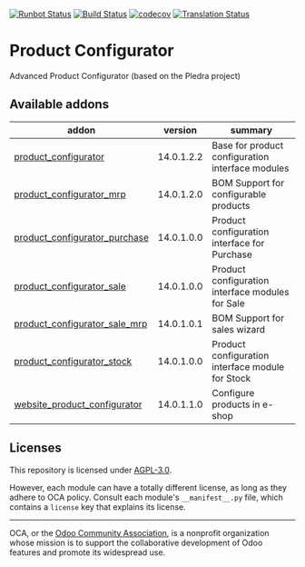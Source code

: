 [![Runbot Status](https://runbot.odoo-community.org/runbot/badge/flat//14.0.svg)](https://runbot.odoo-community.org/runbot/repo/github-com-oca-product-configurator-)
[![Build Status](https://travis-ci.com/OCA/product-configurator.svg?branch=14.0)](https://travis-ci.com/OCA/product-configurator)
[![codecov](https://codecov.io/gh/OCA/product-configurator/branch/14.0/graph/badge.svg)](https://codecov.io/gh/OCA/product-configurator)
[![Translation Status](https://translation.odoo-community.org/widgets/product-configurator-14-0/-/svg-badge.svg)](https://translation.odoo-community.org/engage/product-configurator-14-0/?utm_source=widget)

<!-- /!\ do not modify above this line -->

# Product Configurator

Advanced Product Configurator (based on the Pledra project)

<!-- /!\ do not modify below this line -->

<!-- prettier-ignore-start -->

[//]: # (addons)

Available addons
----------------
addon | version | summary
--- | --- | ---
[product_configurator](product_configurator/) | 14.0.1.2.2 | Base for product configuration interface modules
[product_configurator_mrp](product_configurator_mrp/) | 14.0.1.2.0 | BOM Support for configurable products
[product_configurator_purchase](product_configurator_purchase/) | 14.0.1.0.0 | Product configuration interface for Purchase
[product_configurator_sale](product_configurator_sale/) | 14.0.1.0.0 | Product configuration interface modules for Sale
[product_configurator_sale_mrp](product_configurator_sale_mrp/) | 14.0.1.0.1 | BOM Support for sales wizard
[product_configurator_stock](product_configurator_stock/) | 14.0.1.0.0 | Product configuration interface module for Stock
[website_product_configurator](website_product_configurator/) | 14.0.1.1.0 | Configure products in e-shop

[//]: # (end addons)

<!-- prettier-ignore-end -->

## Licenses

This repository is licensed under [AGPL-3.0](LICENSE).

However, each module can have a totally different license, as long as they adhere to OCA
policy. Consult each module's `__manifest__.py` file, which contains a `license` key
that explains its license.

----

OCA, or the [Odoo Community Association](http://odoo-community.org/), is a nonprofit
organization whose mission is to support the collaborative development of Odoo features
and promote its widespread use.

